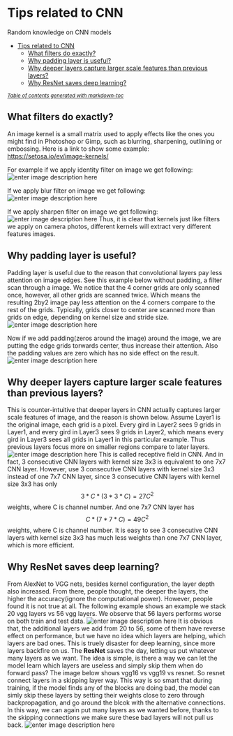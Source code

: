 # Tips related to CNN
Random knowledge on CNN models

- [Tips related to CNN](#tips-related-to-cnn)
  * [What filters do exactly?](#what-filters-do-exactly-)
  * [Why padding layer is useful?](#why-padding-layer-is-useful-)
  * [Why deeper layers capture larger scale features than previous layers?](#why-deeper-layers-capture-larger-scale-features-than-previous-layers-)
  * [Why ResNet saves deep learning?](#why-resnet-saves-deep-learning-)

<small><i><a href='http://ecotrust-canada.github.io/markdown-toc/'>Table of contents generated with markdown-toc</a></i></small>



## What filters do exactly?
An image kernel is a small matrix used to apply effects like the ones you might find in Photoshop or Gimp, such as blurring, sharpening, outlining or embossing. Here is a link to show some example: https://setosa.io/ev/image-kernels/

For example if we apply identity filter on image we get following:
![enter image description here](https://raw.github.com/XINZHANG-ops/LearningNotes/master/images/identity.png)

 If we apply blur filter on image we get following:
![enter image description here](https://raw.github.com/XINZHANG-ops/LearningNotes/master/images/blur.png)

 If we apply sharpen filter on image we get following:
![enter image description here](https://raw.github.com/XINZHANG-ops/LearningNotes/master/images/sharpen.png)
Thus, it is clear that kernels just like filters we apply on camera photos, different kernels will extract very different features images.


## Why padding layer is useful?
Padding layer is useful due to the reason that convolutional layers pay less attention on image edges.
See this example below without padding, a filter scan through a image. We notice that the 4 corner grids are only scanned once, however, all other grids are scanned twice. Which means the resulting 2by2 image pay less attention on the 4 corners compare to the rest of the grids. Typically, grids closer to center are scanned more than grids on edge, depending on kernel size and stride size.
![enter image description here](https://raw.github.com/XINZHANG-ops/LearningNotes/master/images/no_padding_no_strides.gif)

Now if we add padding(zeros around the image) around the image, we are putting the edge grids torwards center, thus increase their attention. Also the padding values are zero which has no side effect on the result.
![enter image description here](https://raw.github.com/XINZHANG-ops/LearningNotes/master/images/padding_example.png)


## Why deeper layers capture larger scale features than previous layers?
This is counter-intuitive that deeper layers in CNN actually captures larger scale features of image, and the reason is shown below.
Assume Layer1 is the original image, each grid is a pixel. Every gird in Layer2 sees 9 grids in Layer1, and every gird in Layer3 sees 9 grids in Layer2, which means every gird in Layer3 sees all grids in Layer1 in this particular example. Thus previous layers focus more on smaller regions compare to later layers. 
![enter image description here](https://raw.github.com/XINZHANG-ops/LearningNotes/master/images/receptive_field.png)
This is called receptive field in CNN. And in fact, 3 consecutive CNN layers with kernel size 3x3 is equivalent to one 7x7 CNN layer. 
However, use 3 consecutive CNN layers with kernel size 3x3 instead of one 7x7 CNN layer, since 3 consecutive CNN layers with kernel size 3x3 has only 
$$
3 * C * (3 * 3 * C) = 27C^{2}
$$
weights, where C is channel number. 
And one 7x7 CNN layer has 
$$
C * (7 * 7 * C) = 49C^{2}
$$
weights, where C is channel number. 
It is easy to see 3 consecutive CNN layers with kernel size 3x3 has much less weights than one 7x7 CNN layer, which is more efficient.



## Why ResNet saves deep learning?
From AlexNet to VGG nets, besides kernel configuration, the layer depth also increased. From there, people thought, the deeper the layers, the higher the accuracy(ignore the computational power). However, people found it is not true at all. The following example shows an example we stack 20 vgg layers vs 56 vgg layers. We observe that 56 layers performs worse on both train and test data.
![enter image description here](https://raw.github.com/XINZHANG-ops/LearningNotes/master/images/20vs56error.png)
It is obvious that, the additional layers we add from 20 to 56, some of them have reverse effect on performance, but we have no idea which layers are helping, which layers are bad ones. This is truely disaster for deep learning, since more layers backfire on us. 
The **ResNet**  saves the day, letting us put whatever many layers as we want. The idea is simple, is there a way we can let the model learn which layers are useless and simply skip them when do forward pass?
The image below shows vgg16 vs vgg19 vs resnet. So resnet connect layers in a skipping layer way. This way is so smart that during training, if the model finds any of the blocks are doing bad, the model can simly skip these layers by setting their weights close to zero through backpropagation, and go around the blcok with the alternative connections.
In this way, we can again put many layers as we wanted before, thanks to the skipping connections we make sure these bad layers will not pull us back.
![enter image description here](https://raw.github.com/XINZHANG-ops/LearningNotes/master/images/vgg16vgg19resnet.png)